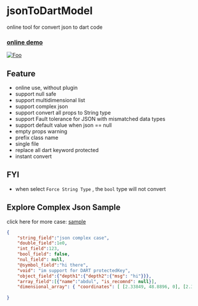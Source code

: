 # jsonToDartModel

online tool for convert json to dart code

### [online demo](https://luoyi58624.github.io/json_to_dart2023/)
<a href="https://luoyi58624.github.io/json_to_dart2023" rel="some text">![Foo](img/image.png)</a>


## Feature
- online use, without plugin
- support null safe
- support multidimensional list
- support complex json
- support convert all props to String type
- support Fault tolerance for JSON with mismatched data types
- support default value when json == null
- empty props warning
- prefix class name
- single file
- replace all dart keyword protected
- instant convert

## FYI
- when select `Force String Type` , the `bool` type will not convert

## Explore Complex Json Sample
click here for more case: [sample](https://github.com/luoyi58624/json_to_dart2023/tree/gh-pages/sample)
```json
{
    "string_field":"json complex case",
    "double_field":1e0,
    "int_field":123,
    "bool_field": false,
    "nul_field": null,
    "@symbol_field":"hi there",
    "void": "im support for DART protectedKey",
    "object_field":{"depth1":{"depth2":{"msg": "hi"}}},
    "array_field":[{"name":"abdul", "is_recomnd": null}],
    "dimensional_array": { "coordinates": [ [2.33849, 48.8896, 0], [2.33847, 48.88955, -0.33], [2.33846, 48.88951, 10] ] }
    
}
```
